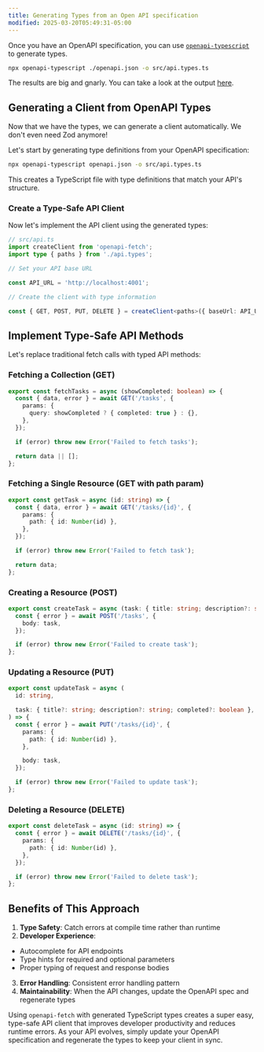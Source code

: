 ```yaml
---
title: Generating Types from an Open API specification
modified: 2025-03-20T05:49:31-05:00
---
```


Once you have an OpenAPI specification, you can use [`openapi-typescript`](https://npm.im/openapi-typescript) to generate types.

```sh
npx openapi-typescript ./openapi.json -o src/api.types.ts
```

The results are big and gnarly. You can take a look at the output [here](https://gist.github.com/stevekinney/a43731e45e8822bc0b7b7d814938ab27).

## Generating a Client from OpenAPI Types

Now that we have the types, we can generate a client automatically. We don't even need Zod anymore!

Let's start by generating type definitions from your OpenAPI specification:

```bash
npx openapi-typescript openapi.json -o src/api.types.ts
```

This creates a TypeScript file with type definitions that match your API's structure.

### Create a Type-Safe API Client

Now let's implement the API client using the generated types:

```typescript
// src/api.ts
import createClient from 'openapi-fetch';
import type { paths } from './api.types';

// Set your API base URL

const API_URL = 'http://localhost:4001';

// Create the client with type information

const { GET, POST, PUT, DELETE } = createClient<paths>({ baseUrl: API_URL });
```

## Implement Type-Safe API Methods

Let's replace traditional fetch calls with typed API methods:

### Fetching a Collection (GET)

```typescript
export const fetchTasks = async (showCompleted: boolean) => {
  const { data, error } = await GET('/tasks', {
    params: {
      query: showCompleted ? { completed: true } : {},
    },
  });

  if (error) throw new Error('Failed to fetch tasks');

  return data || [];
};
```

### Fetching a Single Resource (GET with path param)

```typescript
export const getTask = async (id: string) => {
  const { data, error } = await GET('/tasks/{id}', {
    params: {
      path: { id: Number(id) },
    },
  });

  if (error) throw new Error('Failed to fetch task');

  return data;
};
```

### Creating a Resource (POST)

```typescript
export const createTask = async (task: { title: string; description?: string }) => {
  const { error } = await POST('/tasks', {
    body: task,
  });

  if (error) throw new Error('Failed to create task');
};
```

### Updating a Resource (PUT)

```typescript
export const updateTask = async (
  id: string,

  task: { title?: string; description?: string; completed?: boolean },
) => {
  const { error } = await PUT('/tasks/{id}', {
    params: {
      path: { id: Number(id) },
    },

    body: task,
  });

  if (error) throw new Error('Failed to update task');
};
```

### Deleting a Resource (DELETE)

```typescript
export const deleteTask = async (id: string) => {
  const { error } = await DELETE('/tasks/{id}', {
    params: {
      path: { id: Number(id) },
    },
  });

  if (error) throw new Error('Failed to delete task');
};
```

## Benefits of This Approach

1. **Type Safety**: Catch errors at compile time rather than runtime
2. **Developer Experience**:

- Autocomplete for API endpoints
- Type hints for required and optional parameters
- Proper typing of request and response bodies

3. **Error Handling**: Consistent error handling pattern
4. **Maintainability**: When the API changes, update the OpenAPI spec and regenerate types

Using `openapi-fetch` with generated TypeScript types creates a super easy, type-safe API client that improves developer productivity and reduces runtime errors. As your API evolves, simply update your OpenAPI specification and regenerate the types to keep your client in sync.
